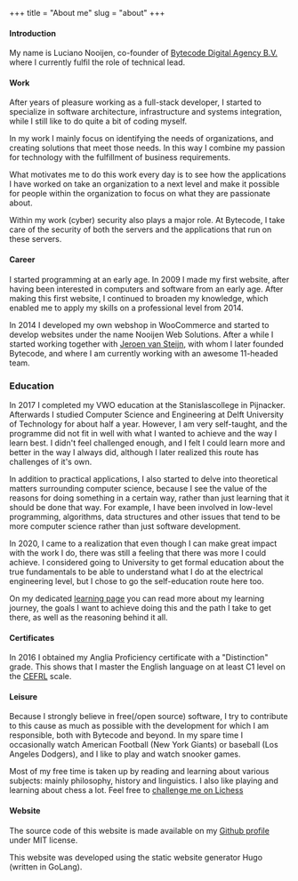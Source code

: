 +++
title = "About me"
slug = "about"
+++

#### Introduction

My name is Luciano Nooijen, co-founder of [Bytecode Digital Agency B.V.](https://bytecode.nl) where I currently fulfil the role of technical lead.

#### Work

After years of pleasure working as a full-stack developer, I started to specialize in software architecture, infrastructure and systems integration, while I still like to do quite a bit of coding myself.

In my work I mainly focus on identifying the needs of organizations, and creating solutions that meet those needs. In this way I combine my passion for technology with the fulfillment of business requirements.

What motivates me to do this work every day is to see how the applications I have worked on take an organization to a next level and make it possible for people within the organization to focus on what they are passionate about.

Within my work (cyber) security also plays a major role. At Bytecode, I take care of the security of both the servers and the applications that run on these servers.

#### Career

I started programming at an early age. In 2009 I made my first website, after having been interested in computers and software from an early age. After making this first website, I continued to broaden my knowledge, which enabled me to apply my skills on a professional level from 2014.

In 2014 I developed my own webshop in WooCommerce and started to develop websites under the name Nooijen Web Solutions. After a while I started working together with [Jeroen van Steijn](https://jeroenvansteijn.nl), with whom I later founded Bytecode, and where I am currently working with an awesome 11-headed team.

### Education

In 2017 I completed my VWO education at the Stanislascollege in Pijnacker. Afterwards I studied Computer Science and Engineering at Delft University of Technology for about half a year. However, I am very self-taught, and the programme did not fit in well with what I wanted to achieve and the way I learn best. I didn't feel challenged enough, and I felt I could learn more and better in the way I always did, although I later realized this route has challenges of it's own.

In addition to practical applications, I also started to delve into theoretical matters surrounding computer science, because I see the value of the reasons for doing something in a certain way, rather than just learning that it should be done that way. For example, I have been involved in low-level programming, algorithms, data structures and other issues that tend to be more computer science rather than just software development.

In 2020, I came to a realization that even though I can make great impact with the work I do, there was still a feeling that there was more I could achieve. I considered going to University to get formal education about the true fundamentals to be able to understand what I do at the electrical engineering level, but I chose to go the self-education route here too.

On my dedicated [learning page](/learning) you can read more about my learning journey, the goals I want to achieve doing this and the path I take to get there, as well as the reasoning behind it all.

#### Certificates

In 2016 I obtained my Anglia Proficiency certificate with a "Distinction" grade. This shows that I master the English language on at least C1 level on the [CEFRL](https://en.wikipedia.org/wiki/Common_European_Framework_of_Reference_for_Languages) scale.

#### Leisure

Because I strongly believe in free(/open source) software, I try to contribute to this cause as much as possible with the development for which I am responsible, both with Bytecode and beyond. In my spare time I occasionally watch American Football (New York Giants) or baseball (Los Angeles Dodgers), and I like to play and watch snooker games.

Most of my free time is taken up by reading and learning about various subjects: mainly philosophy, history and linguistics. I also like playing and learning about chess a lot. Feel free to [challenge me on Lichess](https://lichess.org/@/lucianonooijen)

#### Website

The source code of this website is made available on my [Github profile](https://github.com/lucianonooijen/personal-website) under MIT license.

This website was developed using the static website generator Hugo (written in GoLang).
